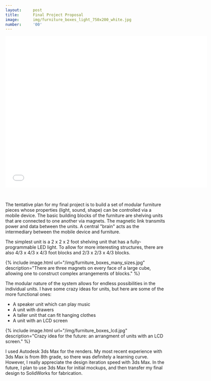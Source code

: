 ```yaml
---
layout:     post
title:      Final Project Proposal
image:      img/furniture_boxes_light_750x200_white.jpg
number:     '00'
---
```


<iframe style="display:block; margin: 0 auto; padding-bottom: 30px" width="630" height="473" src="//www.youtube.com/embed/AJdgNamky6g" frameborder="0" allowfullscreen></iframe>

The tentative plan for my final project is to build a set of modular furniture pieces whose properties (light, sound, shape) can be controlled via a mobile device. The basic building blocks of the furniture are shelving units that are connected to one another via magnets. The magnetic link transmits power and data between the units. A central "brain" acts as the intermediary between the mobile device and furniture.

The simplest unit is a 2 x 2 x 2 foot shelving unit that has a fully-programmable LED light. To allow for more interesting structures, there are also 4/3 x 4/3 x 4/3 foot blocks and 2/3 x 2/3 x 4/3 blocks.

{% include image.html url="/img/furniture_boxes_many_sizes.jpg" description="There are three magnets on every face of a large cube, allowing one to construct complex arrangements of blocks." %}

The modular nature of the system allows for endless possibilities in the individual units. I have some crazy ideas for units, but here are some of the more functional ones:

- A speaker unit which can play music
- A unit with drawers
- A taller unit that can fit hanging clothes
- A unit with an LCD screen

{% include image.html url="/img/furniture_boxes_lcd.jpg" description="Crazy idea for the future: an arrangment of units with an LCD screen." %}

I used Autodesk 3ds Max for the renders. My most recent experience with 3ds Max is from 8th grade, so there was definitely a learning curve. However, I really appreciate the design iteration speed with 3ds Max. In the future, I plan to use 3ds Max for initial mockups, and then transfer my final design to SolidWorks for fabrication.
